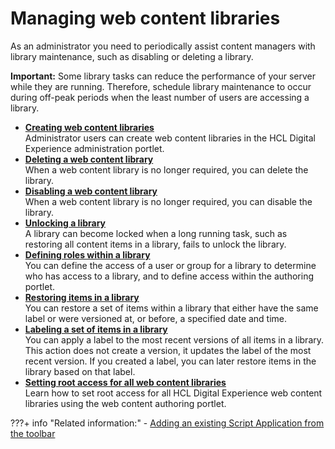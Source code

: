 # Managing web content libraries

As an administrator you need to periodically assist content managers with library maintenance, such as disabling or deleting a library.

**Important:** Some library tasks can reduce the performance of your server while they are running. Therefore, schedule library maintenance to occur during off-peak periods when the least number of users are accessing a library.

-   **[Creating web content libraries](wcm_config_wcmlibraries.md)**  
Administrator users can create web content libraries in the HCL Digital Experience administration portlet.
-   **[Deleting a web content library](wcm_config_wcmlibrary_delete.md)**  
When a web content library is no longer required, you can delete the library.
-   **[Disabling a web content library](wcm_config_wcmlibrary_disable.md)**  
When a web content library is no longer required, you can disable the library.
-   **[Unlocking a library](wcm_admin_library_unlock.md)**  
A library can become locked when a long running task, such as restoring all content items in a library, fails to unlock the library.
-   **[Defining roles within a library](wcm_configure_library_role.md)**  
You can define the access of a user or group for a library to determine who has access to a library, and to define access within the authoring portlet.
-   **[Restoring items in a library](wcm_managing_versions_library.md)**  
You can restore a set of items within a library that either have the same label or were versioned at, or before, a specified date and time.
-   **[Labeling a set of items in a library](wcm_managing_labels.md)**  
You can apply a label to the most recent versions of all items in a library. This action does not create a version, it updates the label of the most recent version. If you created a label, you can later restore items in the library based on that label.
-   **[Setting root access for all web content libraries](wcm_config_library_root_access.md)**  
Learn how to set root access for all HCL Digital Experience web content libraries using the web content authoring portlet.

<!--

**Parent topic:**[Web content](../practitioner_studio/web_content.md) -->


???+ info "Related information:"
    - [Adding an existing Script Application from the toolbar](../../../../../extend_dx/script_application/build_app_with_script_application/drop_app_toolbar.md)

